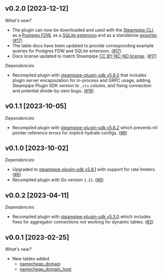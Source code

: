 ## v0.2.0 [2023-12-12]

_What's new?_

- The plugin can now be downloaded and used with the [Steampipe CLI](https://steampipe.io/docs), as a [Postgres FDW](https://steampipe.io/docs/steampipe_postgres/overview), as a [SQLite extension](https://steampipe.io/docs//steampipe_sqlite/overview) and as a standalone [exporter](https://steampipe.io/docs/steampipe_export/overview). ([#17](https://github.com/turbot/steampipe-plugin-namecheap/pull/17))
- The table docs have been updated to provide corresponding example queries for Postgres FDW and SQLite extension. ([#17](https://github.com/turbot/steampipe-plugin-namecheap/pull/17))
- Docs license updated to match Steampipe [CC BY-NC-ND license](https://github.com/turbot/steampipe-plugin-namecheap/blob/main/docs/LICENSE). ([#17](https://github.com/turbot/steampipe-plugin-namecheap/pull/17))

_Dependencies_

- Recompiled plugin with [steampipe-plugin-sdk v5.8.0](https://github.com/turbot/steampipe-plugin-sdk/blob/main/CHANGELOG.md#v580-2023-12-11) that includes plugin server encapsulation for in-process and GRPC usage, adding Steampipe Plugin SDK version to `_ctx` column, and fixing connection and potential divide-by-zero bugs. ([#16](https://github.com/turbot/steampipe-plugin-namecheap/pull/16))

## v0.1.1 [2023-10-05]

_Dependencies_

- Recompiled plugin with [steampipe-plugin-sdk v5.6.2](https://github.com/turbot/steampipe-plugin-sdk/blob/main/CHANGELOG.md#v562-2023-10-03) which prevents nil pointer reference errors for implicit hydrate configs. ([#8](https://github.com/turbot/steampipe-plugin-namecheap/pull/8))

## v0.1.0 [2023-10-02]

_Dependencies_

- Upgraded to [steampipe-plugin-sdk v5.6.1](https://github.com/turbot/steampipe-plugin-sdk/blob/main/CHANGELOG.md#v561-2023-09-29) with support for rate limiters. ([#6](https://github.com/turbot/steampipe-plugin-namecheap/pull/6))
- Recompiled plugin with Go version `1.21`. ([#6](https://github.com/turbot/steampipe-plugin-namecheap/pull/6))

## v0.0.2 [2023-04-11]

_Dependencies_

- Recompiled plugin with [steampipe-plugin-sdk v5.3.0](https://github.com/turbot/steampipe-plugin-sdk/blob/main/CHANGELOG.md#v530-2023-03-16) which includes fixes for aggregator connections not working for dynamic tables. ([#2](https://github.com/turbot/steampipe-plugin-namecheap/pull/2))

## v0.0.1 [2023-02-25]

_What's new?_

- New tables added
  - [namecheap_domain](https://hub.steampipe.io/plugins/turbot/namecheap/tables/namecheap_domain)
  - [namecheap_domain_host](https://hub.steampipe.io/plugins/turbot/namecheap/tables/namecheap_domain_host)
